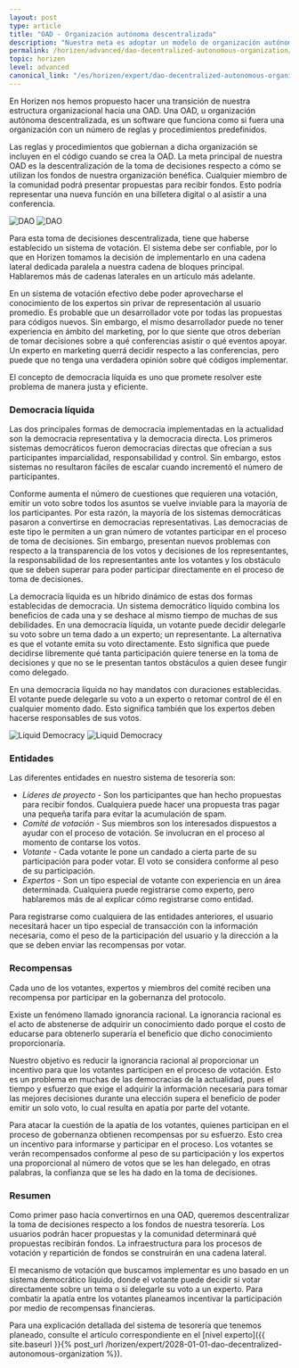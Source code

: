 ```yaml
---
layout: post
type: article
title: "OAD - Organización autónoma descentralizada"
description: "Nuestra meta es adoptar un modelo de organización autónoma descentralizada (OAD) con el tiempo. Este artículo explica lo que eso significa."
permalink: /horizen/advanced/dao-decentralized-autonomous-organization/
topic: horizen
level: advanced
canonical_link: "/es/horizen/expert/dao-decentralized-autonomous-organization/"
---
```


En Horizen nos hemos propuesto hacer una transición de nuestra estructura organizacional hacia una OAD. Una OAD, u organización autónoma descentralizada, es un software que funciona como si fuera una organización con un número de reglas y procedimientos predefinidos.

Las reglas y procedimientos que gobiernan a dicha organización se incluyen en el código cuando se crea la OAD. La meta principal de nuestra OAD es la descentralización de la toma de decisiones respecto a cómo se utilizan los fondos de nuestra organización benéfica. Cualquier miembro de la comunidad podrá presentar propuestas para recibir fondos. Esto podría representar una nueva función en una billetera digital o al asistir a una conferencia.

![DAO](/assets/post_files/horizen/expert/dao/ES_DAO_D.jpg)
![DAO](/assets/post_files/horizen/expert/dao/ES_DAO_M.jpg)

Para esta toma de decisiones descentralizada, tiene que haberse establecido un sistema de votación. El sistema debe ser confiable, por lo que en Horizen tomamos la decisión de implementarlo en una cadena lateral dedicada paralela a nuestra cadena de bloques principal. Hablaremos más de cadenas laterales en un artículo más adelante.  

En un sistema de votación efectivo debe poder aprovecharse el conocimiento de los expertos sin privar de representación al usuario promedio. Es probable que un desarrollador vote por todas las propuestas para códigos nuevos. Sin embargo, el mismo desarrollador puede no tener experiencia en ámbito del marketing, por lo que siente que otros deberían de tomar decisiones sobre a qué conferencias asistir o qué eventos apoyar. Un experto en marketing querrá decidir respecto a las conferencias, pero puede que no tenga una verdadera opinión sobre qué códigos implementar.

El concepto de democracia líquida es uno que promete resolver este problema de manera justa y eficiente.

### Democracia líquida

Las dos principales formas de democracia implementadas en la actualidad son la democracia representativa y la democracia directa. Los primeros sistemas democráticos fueron democracias directas que ofrecían a sus participantes imparcialidad, responsabilidad y control. Sin embargo, estos sistemas no resultaron fáciles de escalar cuando incrementó el número de participantes.

Conforme aumenta el número de cuestiones que requieren una votación, emitir un voto sobre todos los asuntos se vuelve inviable para la mayoría de los participantes. Por esta razón, la mayoría de los sistemas democráticas pasaron a convertirse en democracias representativas. Las democracias de este tipo le permiten a un gran número de votantes participar en el proceso de toma de decisiones. Sin embargo, presentan nuevos problemas con respecto a la transparencia de los votos y decisiones de los representantes, la responsabilidad de los representantes ante los votantes y los obstáculo que se deben superar para poder participar directamente en el proceso de toma de decisiones.

La democracia líquida es un híbrido dinámico de estas dos formas establecidas de democracia. Un sistema democrático líquido combina los beneficios de cada una y se deshace al mismo tiempo de muchas de sus debilidades. En una democracia líquida, un votante puede decidir delegarle su voto sobre un tema dado a un experto; un representante. La alternativa es que el votante emita su voto directamente. Esto significa que puede decidirse libremente qué tanta participación quiere tenerse en la toma de decisiones y que no se le presentan tantos obstáculos a quien desee fungir como delegado.

En una democracia líquida no hay mandatos con duraciones establecidas. El votante puede delegarle su voto a un experto o retomar control de él en cualquier momento dado. Esto significa también que los expertos deben hacerse responsables de sus votos.

![Liquid Democracy](/assets/post_files/horizen/expert/dao/ES_liquid_democracy_D.jpg)
![Liquid Democracy](/assets/post_files/horizen/expert/dao/ES_liquid_democracy_M.jpg)

### Entidades

Las diferentes entidades en nuestro sistema de tesorería son:

 - _Líderes de proyecto_ - Son los participantes que han hecho propuestas para recibir fondos. Cualquiera puede hacer una propuesta tras pagar una pequeña tarifa para evitar la acumulación de spam.
 - _Comité de votación_ - Sus miembros son los interesados dispuestos a ayudar con el proceso de votación. Se involucran en el proceso al momento de contarse los votos.
 - _Votante_ - Cada votante le pone un candado a cierta parte de su participación para poder votar. El voto se considera conforme al peso de su participación.
 - _Expertos_ - Son un tipo especial de votante con experiencia en un área determinada. Cualquiera puede registrarse como experto, pero hablaremos más de al explicar cómo registrarse como entidad.

Para registrarse como cualquiera de las entidades anteriores, el usuario necesitará hacer un tipo especial de transacción con la información necesaria, como el peso de la participación del usuario y la dirección a la que se deben enviar las recompensas por votar.

### Recompensas

Cada uno de los votantes, expertos y miembros del comité reciben una recompensa por participar en la gobernanza del protocolo.

Existe un fenómeno llamado ignorancia racional. La ignorancia racional es el acto de abstenerse de adquirir un conocimiento dado porque el costo de educarse para obtenerlo superaría el beneficio que dicho conocimiento proporcionaría.

Nuestro objetivo es reducir la ignorancia racional al proporcionar un incentivo para que los votantes participen en el proceso de votación. Esto es un problema en muchas de las democracias de la actualidad, pues el tiempo y esfuerzo que exige el adquirir la información necesaria para tomar las mejores decisiones durante una elección supera el beneficio de poder emitir un solo voto, lo cual resulta en apatía por parte del votante.

Para atacar la cuestión de la apatía de los votantes, quienes participan en el proceso de gobernanza obtienen recompensas por su esfuerzo. Esto crea un incentivo para informarse y participar en el proceso. Los votantes se verán recompensados conforme al peso de su participación y los expertos una proporcional al número de votos que se les han delegado, en otras palabras, la confianza que se les ha dado en la toma de decisiones.

### Resumen

Como primer paso hacia convertirnos en una OAD, queremos descentralizar la toma de decisiones respecto a los fondos de nuestra tesorería. Los usuarios podrán hacer propuestas y la comunidad determinará qué propuestas recibirán fondos. La infraestructura para los procesos de votación y repartición de fondos se construirán en una cadena lateral. 

El mecanismo de votación que buscamos implementar es uno basado en un sistema democrático líquido, donde el votante puede decidir si votar directamente sobre un tema o si delegarle su voto a un experto. Para combatir la apatía entre los votantes planeamos incentivar la participación por medio de recompensas financieras.

Para una explicación detallada del sistema de tesorería que tenemos planeado, consulte el artículo correspondiente en el [nivel experto]({{ site.baseurl }}{% post_url /horizen/expert/2028-01-01-dao-decentralized-autonomous-organization %}).

